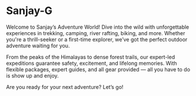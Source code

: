 # Sanjay-G
Welcome to Sanjay’s Adventure World!
Dive into the wild with unforgettable experiences in trekking, camping, river rafting, biking, and more. Whether you're a thrill-seeker or a first-time explorer, we’ve got the perfect outdoor adventure waiting for you.

From the peaks of the Himalayas to dense forest trails, our expert-led expeditions guarantee safety, excitement, and lifelong memories. With flexible packages, expert guides, and all gear provided — all you have to do is show up and enjoy.

Are you ready for your next adventure? Let’s go!
